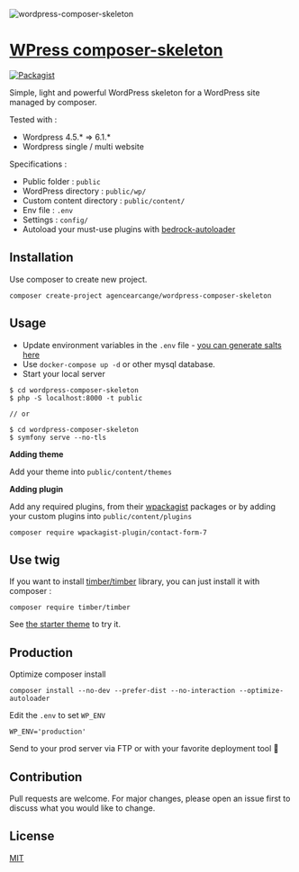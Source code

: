 ![wordpress-composer-skeleton](https://i.imgur.com/7RgYXQY.jpg)

# [WPress composer-skeleton](https://github.com/agencearcange/wordpress-composer-skeleton)

[![Packagist](https://img.shields.io/packagist/v/agencearcange/wordpress-composer-skeleton.svg)](https://packagist.org/packages/agencearcange/wordpress-composer-skeleton)

Simple, light and powerful WordPress skeleton for a WordPress site managed by composer. 

Tested with :

- Wordpress 4.5.* => 6.1.*
- Wordpress single / multi website

Specifications :

- Public folder : `public`
- WordPress directory : `public/wp/`
- Custom content directory : `public/content/`
- Env file : `.env`
- Settings : `config/`
- Autoload your must-use plugins with [bedrock-autoloader](https://github.com/roots/bedrock/blob/master/web/app/mu-plugins/bedrock-autoloader.php)

## Installation

Use composer to create new project.

```
composer create-project agencearcange/wordpress-composer-skeleton
```

## Usage

- Update environment variables in the `.env` file - [you can generate salts here](https://roots.io/salts.html)
- Use `docker-compose up -d` or other mysql database.
- Start your local server 

```
$ cd wordpress-composer-skeleton
$ php -S localhost:8000 -t public

// or 

$ cd wordpress-composer-skeleton
$ symfony serve --no-tls
```

**Adding theme**

Add your theme into `public/content/themes`

**Adding plugin**

Add any required plugins, from their [wpackagist](http://wpackagist.org/) packages or by adding your custom plugins into `public/content/plugins`

```
composer require wpackagist-plugin/contact-form-7
```

## Use twig

If you want to install [timber/timber](https://github.com/timber/timber) library, you can just install it with composer :

```
composer require timber/timber
```

See [the starter theme](https://github.com/timber/starter-theme) to try it.


## Production

Optimize composer install

```
composer install --no-dev --prefer-dist --no-interaction --optimize-autoloader
```

Edit the `.env` to set `WP_ENV`

```
WP_ENV='production'
```

Send to your prod server via FTP or with your favorite deployment tool  :rocket:

## Contribution

Pull requests are welcome. For major changes, please open an issue first to discuss what you would like to change.

## License

[MIT](https://choosealicense.com/licenses/mit/)


